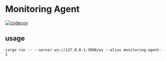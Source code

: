 # Monitoring Agent

[![codecov](https://codecov.io/gh/apimeister/unpatched-agent/branch/main/graph/badge.svg?token=98HDNPU1IZ)](https://codecov.io/gh/apimeister/unpatched-agent)

## usage

```shell
cargo run -- --server ws://127.0.0.1:3000/ws --alias monitoring-agent-1
```
